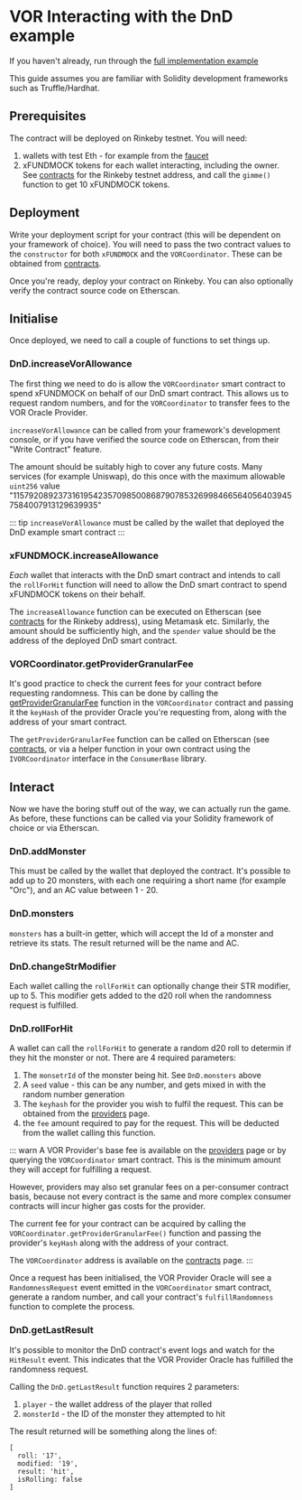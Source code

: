 # VOR Interacting with the DnD example

If you haven't already, run through the [full implementation example](./implementation.md)

This guide assumes you are familiar with Solidity development frameworks
such as Truffle/Hardhat.

## Prerequisites

The contract will be deployed on Rinkeby testnet. You will need:

1. wallets with test Eth - for example from the [faucet](https://goerlifaucet.com/)
2. xFUNDMOCK tokens for each wallet interacting, including the owner. See
   [contracts](../contracts.md) for the Rinkeby testnet address, and call the
   `gimme()` function to get 10 xFUNDMOCK tokens.

## Deployment

Write your deployment script for your contract (this will be dependent on your framework
of choice). You will need to pass the two contract values to the `constructor`
for both `xFUNDMOCK` and the `VORCoordinator`. These can be obtained from
[contracts](../contracts.md).

Once you're ready, deploy your contract on Rinkeby. You can also optionally
verify the contract source code on Etherscan.

## Initialise

Once deployed, we need to call a couple of functions to set things up.

### DnD.increaseVorAllowance

The first thing we need to do is allow the `VORCoordinator` smart contract
to spend xFUNDMOCK on behalf of our DnD smart contract. This allows us to
request random numbers, and for the `VORCoordinator` to transfer fees to
the VOR Oracle Provider.

`increaseVorAllowance` can be called from your framework's development console,
or if you have verified the source code on Etherscan, from their "Write Contract"
feature.

The amount should be suitably high to cover any future costs. Many services
(for example Uniswap), do this once with the maximum allowable `uint256`
value "115792089237316195423570985008687907853269984665640564039457584007913129639935"

::: tip
`increaseVorAllowance` must be called by the wallet that deployed the DnD
example smart contract
:::

### xFUNDMOCK.increaseAllowance

_Each_ wallet that interacts with the DnD smart contract and intends to call
the `rollForHit` function will need to allow the DnD smart contract to spend
xFUNDMOCK tokens on their behalf.

The `increaseAllowance` function can be executed on Etherscan (see [contracts](../contracts.md)
for the Rinkeby address), using Metamask etc. Similarly, the amount
should be sufficiently high, and the `spender` value should be the address 
of the deployed DnD smart contract.

### VORCoordinator.getProviderGranularFee

It's good practice to check the current fees for your contract before requesting
randomness. This can be done by calling the
[getProviderGranularFee](../api/VORCoordinator.md#VORCoordinator-getProviderGranularFee-bytes32-address-) function in the
`VORCoordinator` contract and passing it the `keyHash` of the provider Oracle you're
requesting from, along with the address of your smart contract.

The `getProviderGranularFee` function can be called on
Etherscan (see [contracts](../contracts.md), or via a helper function in your own contract
using the `IVORCoordinator` interface in the `ConsumerBase` library.

## Interact

Now we have the boring stuff out of the way, we can actually run the game.
As before, these functions can be called via your Solidity framework of choice
or via Etherscan.

### DnD.addMonster

This must be called by the wallet that deployed the contract. It's possible
to add up to 20 monsters, with each one requiring a short name (for example
"Orc"), and an AC value between 1 - 20.

### DnD.monsters

`monsters` has a built-in getter, which will accept the Id of a monster
and retrieve its stats. The result returned will be the name and AC.

### DnD.changeStrModifier

Each wallet calling the `rollForHit` can optionally change their STR modifier,
up to 5. This modifier gets added to the d20 roll when the randomness request
is fulfilled.

### DnD.rollForHit

A wallet can call the `rollForHit` to generate a random d20 roll to determin
if they hit the monster or not. There are 4 required parameters:

1. The `monsetrId` of the monster being hit. See `DnD.monsters` above
2. A `seed` value - this can be any number, and gets mixed in with the
   random number generation
3. The `keyhash` for the provider you wish to fulfil the request. This can be
   obtained from the [providers](../providers.md) page.
4. the `fee` amount required to pay for the request. This will be deducted
   from the wallet calling this function.
   
::: warn
A VOR Provider's base fee is available on the [providers](../providers.md) page
or by querying the `VORCoordinator` smart contract. This is the minimum
amount they will accept for fulfilling a request.

However, providers may also set granular fees on a per-consumer contract
basis, because not every contract is the same and more complex consumer
contracts will incur higher gas costs for the provider.

The current fee for your contract can be acquired by calling the
`VORCoordinator.getProviderGranularFee()` function and passing the
provider's `keyHash` along with the address of your contract.

The `VORCoordinator` address is available on the [contracts](../contracts.md)
page.
:::

Once a request has been initialised, the VOR Provider Oracle will see
a `RandomnessRequest` event emitted in the `VORCoordinator` smart 
contract, generate a random number, and call your contract's 
`fulfillRandomness` function to complete the process.

### DnD.getLastResult

It's possible to monitor the DnD contract's event logs and watch for the
`HitResult` event. This indicates that the VOR Provider Oracle has fulfilled
the randomness request.

Calling the `DnD.getLastResult` function requires 2 parameters:

1. `player` - the wallet address of the player that rolled
2. `monsterId` - the ID of the monster they attempted to hit

The result returned will be something along the lines of:

```
[
  roll: '17',
  modified: '19',
  result: 'hit',
  isRolling: false
]
```
